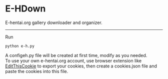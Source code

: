# E-HDown
E-hentai.org gallery downloader and organizer.

---
Run
``` shell
python e-h.py
``` 
A configeh.py file will be created at first time, modify as you needed.  
To use your own e-hentai.org account, use browser extension like [EditThisCookie](https://chrome.google.com/webstore/detail/editthiscookie/fngmhnnpilhplaeedifhccceomclgfbg) to export your cookies, then create a cookies.json file and paste the cookies into this file.


